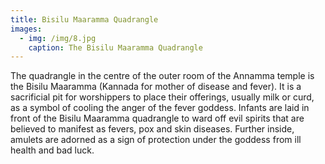 ```yaml
---
title: Bisilu Maaramma Quadrangle
images:
  - img: /img/8.jpg
    caption: The Bisilu Maaramma Quadrangle
---
```

The quadrangle in the centre of the outer room of the Annamma temple is the Bisilu Maaramma (Kannada for mother of disease and fever). It is a sacrificial pit for worshippers to place their offerings, usually milk or curd, as a symbol of cooling the anger of the fever goddess. Infants are laid in front of the Bisilu Maaramma quadrangle to ward off evil spirits that are believed to manifest as fevers, pox and skin diseases. Further inside, amulets are adorned as a sign of protection under the goddess from ill health and bad luck.